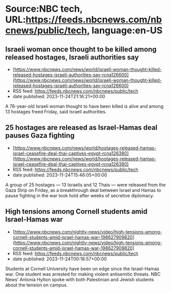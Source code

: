# Source:NBC tech, URL:https://feeds.nbcnews.com/nbcnews/public/tech, language:en-US

## Israeli woman once thought to be killed among released hostages, Israeli authorities say
 - [https://www.nbcnews.com/news/world/israeli-woman-thought-killed-released-hostages-israeli-authorities-say-rcna126600](https://www.nbcnews.com/news/world/israeli-woman-thought-killed-released-hostages-israeli-authorities-say-rcna126600)
 - RSS feed: https://feeds.nbcnews.com/nbcnews/public/tech
 - date published: 2023-11-24T21:16:21+00:00

A 76-year-old Israeli woman thought to have been killed is alive and among 13 hostages freed Friday, said Israeli authorities.

## 25 hostages are released as Israel-Hamas deal pauses Gaza fighting
 - [https://www.nbcnews.com/news/world/hostages-released-hamas-israel-ceasefire-deal-thai-captives-egypt-rcna126380](https://www.nbcnews.com/news/world/hostages-released-hamas-israel-ceasefire-deal-thai-captives-egypt-rcna126380)
 - RSS feed: https://feeds.nbcnews.com/nbcnews/public/tech
 - date published: 2023-11-24T15:46:05+00:00

A group of 25 hostages —  13 Israelis and 12 Thais — were released from the Gaza Strip on Friday, as a breakthrough deal between Israel and Hamas to pause fighting in the war took hold after weeks of secretive diplomacy.

## High tensions among Cornell students amid Israel-Hamas war
 - [https://www.nbcnews.com/nightly-news/video/high-tensions-among-cornell-students-amid-israel-hamas-war-198627909820](https://www.nbcnews.com/nightly-news/video/high-tensions-among-cornell-students-amid-israel-hamas-war-198627909820)
 - RSS feed: https://feeds.nbcnews.com/nbcnews/public/tech
 - date published: 2023-11-24T00:18:57+00:00

Students at Cornell University have been on edge since the Israel-Hamas war. One student was arrested for making violent antisemitic threats. NBC News’ Antonia Hylton spoke with both Palestinian and Jewish students about the tension on campus.

